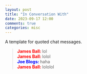 ```yaml
---
layout: post
title: "In Conversation With"
date: 2023-09-17 12:00
comments: true
categories: misc
---
```


A template for quoted chat messages.

> <strong style="color: red;">James Ball: </strong>lol
<br><strong style="color: red;">James Ball: </strong>lolol
<br><strong style="color: blue;">Joe Blogs: </strong>haha
<br><strong style="color: red;">James Ball: </strong>lololol

